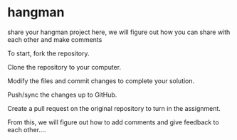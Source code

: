hangman
=======

share your hangman project here, we will figure out how you can share with each other and make comments


To start, fork the repository.

Clone the repository to your computer.

Modify the files and commit changes to complete your solution.

Push/sync the changes up to GitHub.

Create a pull request on the original repository to turn in the assignment.

From this, we will figure out how to add comments and give feedback to each other....
